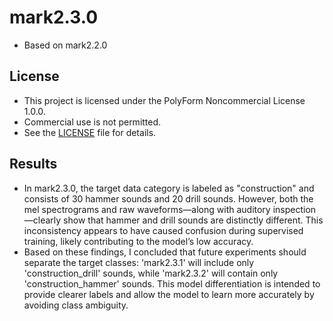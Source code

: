 # mark2.3.0
- Based on mark2.2.0

## License
- This project is licensed under the PolyForm Noncommercial License 1.0.0.
- Commercial use is not permitted.
- See the [LICENSE](LICENSE) file for details.

## Results
- In mark2.3.0, the target data category is labeled as "construction" and consists of 30 hammer sounds and 20 drill sounds. However, both the mel spectrograms and raw waveforms—along with auditory inspection—clearly show that hammer and drill sounds are distinctly different. This inconsistency appears to have caused confusion during supervised training, likely contributing to the model’s low accuracy.  
- Based on these findings, I concluded that future experiments should separate the target classes: 'mark2.3.1' will include only 'construction_drill' sounds, while 'mark2.3.2' will contain only 'construction_hammer' sounds. This model differentiation is intended to provide clearer labels and allow the model to learn more accurately by avoiding class ambiguity.    

